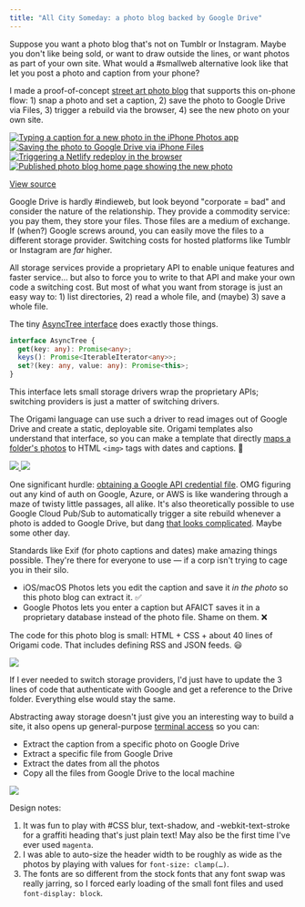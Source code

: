 ```yaml
---
title: "All City Someday: a photo blog backed by Google Drive"
---
```


Suppose you want a photo blog that's not on Tumblr or Instagram. Maybe you don't like being sold, or want to draw outside the lines, or want photos as part of your own site. What would a #smallweb alternative look like that let you post a photo and caption from your phone?

I made a proof-of-concept [street art photo blog](https://all-city-someday.netlify.app) that supports this on-phone flow: 1) snap a photo and set a caption, 2) save the photo to Google Drive via Files, 3) trigger a rebuild via the browser, 4) see the new photo on your own site.

<div class="sideBySide">
  <a href="/images/2024/03/postStep1.jpeg">
    <img src="/images/2024/03/postStep1.jpeg" alt="Typing a caption for a new photo in the iPhone Photos app">
  </a>
  <a href="/images/2024/03/postStep2.jpeg">
    <img src="/images/2024/03/postStep2.jpeg" alt="Saving the photo to Google Drive via iPhone Files">
  </a>
  <a href="/images/2024/03/postStep3.jpeg">
    <img src="/images/2024/03/postStep3.jpeg" alt="Triggering a Netlify redeploy in the browser">
  </a>
  <a href="/images/2024/03/postStep4.jpeg">
    <img src="/images/2024/03/postStep4.jpeg" alt="Published photo blog home page showing the new photo">
  </a>
</div>

[View source](https://github.com/WebOrigami/all-city-someday)

Google Drive is hardly #indieweb, but look beyond "corporate = bad" and consider the nature of the relationship. They provide a commodity service: you pay them, they store your files. Those files are a medium of exchange. If (when?) Google screws around, you can easily move the files to a different storage provider. Switching costs for hosted platforms like Tumblr or Instagram are _far_ higher.

All storage services provide a proprietary API to enable unique features and faster service… but also to force you to write to that API and make your own code a switching cost. But most of what you want from storage is just an easy way to: 1) list directories, 2) read a whole file, and (maybe) 3) save a whole file.

The tiny [AsyncTree interface](https://weborigami.org/async-tree/interface) does exactly those things.

```ts
interface AsyncTree {
  get(key: any): Promise<any>;
  keys(): Promise<IterableIterator<any>>;
  set?(key: any, value: any): Promise<this>;
}
```

This interface lets small storage drivers wrap the proprietary APIs; switching providers is just a matter of switching drivers.

The Origami language can use such a driver to read images out of Google Drive and create a static, deployable site. Origami templates also understand that interface, so you can make a template that directly [maps a folder's photos](https://github.com/WebOrigami/all-city-someday/blob/main/src/index.ori) to HTML `<img>` tags with dates and captions. 🎉

<div class="sideBySide">
  <a href="/images/2024/03/photoIndexTemplate.png">
    <img src="/images/2024/03/photoIndexTemplate.png">
  </a>
  <a href="/images/2024/03/photoIndexHtml.png">
    <img src="/images/2024/03/photoIndexHtml.png">
  </a>
</div>

One significant hurdle: [obtaining a Google API credential file](https://github.com/WebOrigami/extensions/tree/main/gdrive#readme). OMG figuring out any kind of auth on Google, Azure, or AWS is like wandering through a maze of twisty little passages, all alike. It's also theoretically possible to use Google Cloud Pub/Sub to automatically trigger a site rebuild whenever a photo is added to Google Drive, but dang [that looks complicated](https://cloud.google.com/integration-connectors/docs/connectors/gsc_google_drive/configure). Maybe some other day.

Standards like Exif (for photo captions and dates) make amazing things possible. They're there for everyone to use — if a corp isn't trying to cage you in their silo.

- iOS/macOS Photos lets you edit the caption and save it _in the photo_ so this photo blog can extract it. ✅
- Google Photos lets you enter a caption but AFAICT saves it in a proprietary database instead of the photo file. Shame on them. ❌

The code for this photo blog is small: HTML + CSS + about 40 lines of Origami code. That includes defining RSS and JSON feeds. 😃

![](/images/2024/03/allCitySomeday.svg)

If I ever needed to switch storage providers, I'd just have to update the 3 lines of code that authenticate with Google and get a reference to the Drive folder. Everything else would stay the same.

Abstracting away storage doesn't just give you an interesting way to build a site, it also opens up general-purpose [terminal access](https://weborigami.org/cli/) so you can:

- Extract the caption from a specific photo on Google Drive
- Extract a specific file from Google Drive
- Extract the dates from all the photos
- Copy all the files from Google Drive to the local machine

![](/images/2024/03/cliPhotos.png)

Design notes:

1. It was fun to play with #CSS blur, text-shadow, and -webkit-text-stroke for a graffiti heading that's just plain text! May also be the first time I've ever used `magenta`.
1. I was able to auto-size the header width to be roughly as wide as the photos by playing with values for `font-size: clamp(…)`.
1. The fonts are so different from the stock fonts that any font swap was really jarring, so I forced early loading of the small font files and used `font-display: block`.

